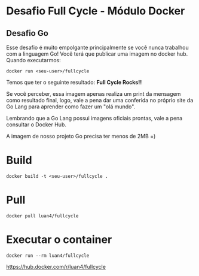 # Desafio Full Cycle - Módulo Docker
## Desafio Go

Esse desafio é muito empolgante principalmente se você nunca trabalhou com a linguagem Go!
Você terá que publicar uma imagem no docker hub. Quando executarmos:

``` 
docker run <seu-user>/fullcycle
 ``` 

Temos que ter o seguinte resultado: **Full Cycle Rocks!!**

Se você perceber, essa imagem apenas realiza um print da mensagem como resultado final, logo, vale a pena dar uma conferida no próprio site da Go Lang para aprender como fazer um "olá mundo".

Lembrando que a Go Lang possui imagens oficiais prontas, vale a pena consultar o Docker Hub.

A imagem de nosso projeto Go precisa ter menos de 2MB =)


# Build 
```
docker build -t <seu-user>/fullcycle .
```

# Pull 
```
docker pull luan4/fullcycle
```

# Executar o container
```
docker run --rm luan4/fullcycle
```

https://hub.docker.com/r/luan4/fullcycle
